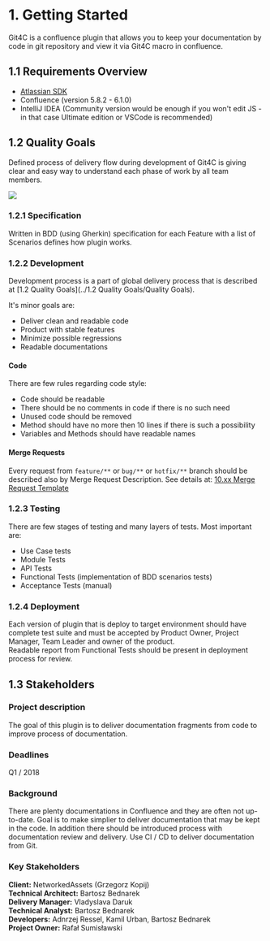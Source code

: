 # 1. Getting Started


Git4C is a confluence plugin that allows you to keep your documentation by code in git repository and view it via Git4C macro in confluence.


## 1.1 Requirements Overview


- [Atlassian SDK](https://developer.atlassian.com/docs/getting-started/set-up-the-atlassian-plugin-sdk-and-build-a-project)
- Confluence (version 5.8.2 - 6.1.0)
- IntelliJ IDEA (Community version would be enough if you won't edit JS - in that case Ultimate edition or VSCode is recommended)

## 1.2 Quality Goals

Defined process of delivery flow during development of Git4C is giving clear and easy way to understand each phase of work by all team members.

![](./images/1.2%20Flow%20Diagram.puml)


### 1.2.1 Specification 

Written in BDD (using Gherkin) specification for each Feature with a list of Scenarios defines how plugin works.

### 1.2.2 Development 
Development process is a part of global delivery process that is described at [1.2 Quality Goals](../1.2 Quality Goals/Quality Goals).  
  
It's minor goals are:
 - Deliver clean and readable code
 - Product with stable features
 - Minimize possible regressions
 - Readable documentations

#### Code
There are few rules regarding code style:
 - Code should be readable
 - There should be no comments in code if there is no such need
 - Unused code should be removed
 - Method should have no more then 10 lines if there is such a possibility
 - Variables and Methods should have readable names

#### Merge Requests 
Every request from `feature/**` or `bug/**` or `hotfix/**` branch should be described also by Merge Request Description. See details at: [10.xx Merge Request Template](1.2.2.1%20-%20Merge%20Requrests%20Template.md)

### 1.2.3 Testing 

There are few stages of testing and many layers of tests. Most important are: 
 - Use Case tests 
 - Module Tests
 - API Tests
 - Functional Tests (implementation of BDD scenarios tests)
 - Acceptance Tests (manual)
 
### 1.2.4 Deployment

Each version of plugin that is deploy to target environment should have complete test suite and must be accepted by Product Owner, Project Manager, Team Leader and owner of the product.  
Readable report from Functional Tests should be present in deployment process for review.

## 1.3 Stakeholders

### Project description	
The goal of this plugin is to deliver documentation fragments from code to improve process of documentation.
### Deadlines	
Q1 / 2018

### Background
There are plenty documentations in Confluence and they are often not up-to-date. Goal is to make simplier to deliver documentation that may be kept in the code. In addition there should be introduced process with documentation review and delivery. Use CI / CD to deliver documentation from Git. 

### Key Stakeholders  
<b>Client:</b> NetworkedAssets (Grzegorz Kopij)  
<b>Technical Architect:</b> Bartosz Bednarek  
<b>Delivery Manager:</b> Vladyslava Daruk  
<b>Technical Analyst:</b> Bartosz Bednarek  
<b>Developers:</b> Adnrzej Ressel, Kamil Urban, Bartosz Bednarek  
<b>Project Owner:</b> Rafał Sumisławski  


